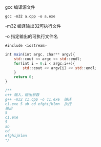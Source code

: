 gcc 编译源文件

`gcc -m32 a.cpp -o a.exe`

-m32  编译输出32可执行文件

-o 指定输出的可执行文件名

```js
#include <iostream>

int main(int argc, char** argv){
    std::cout << argc << std::endl;
    for(int i = 0;i < argc;i++){
        std::cout << argv[i] << std::endl;
    }
    return 0;
}

/**
c++ 输入，输出参数
g++ -m32 c1.cpp -o c1.exe  编译
c1.exe 5 ab cd efghijklmn  执行
输出
5
c1.exe
5
ab
cd
efghijklmn
*/
```
